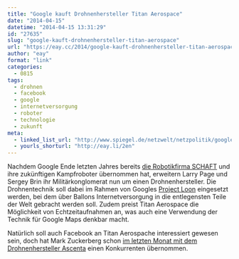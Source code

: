 ```yaml
---
title: "Google kauft Drohnenhersteller Titan Aerospace"
date: "2014-04-15"
datetime: "2014-04-15 13:31:29"
id: "27635"
slug: "google-kauft-drohnenhersteller-titan-aerospace"
url: "https://eay.cc/2014/google-kauft-drohnenhersteller-titan-aerospace/"
author: "eay"
format: "link"
categories:
  - 0815
tags:
  - drohnen
  - facebook
  - google
  - internetversorgung
  - roboter
  - technologie
  - zukunft
meta:
  - linked_list_url: "http://www.spiegel.de/netzwelt/netzpolitik/google-kauft-drohnen-hersteller-titan-aerospace-fuer-internetversorgung-a-964417.html"
  - yourls_shorturl: "http://eay.li/2en"
---
```


Nachdem Google Ende letzten Jahres bereits [die Robotikfirma SCHAFT](http://spectrum.ieee.org/automaton/robotics/humanoids/schaft-robot-company-bought-by-google-darpa-robotics-challenge-winner) und ihre zukünftigen Kampfroboter übernommen hat, erweitern Larry Page und Sergey Brin ihr Militärkonglomerat nun um einen Drohnenhersteller. Die Drohnentechnik soll dabei im Rahmen von Googles [Project Loon](http://www.google.com/loon/) eingesetzt werden, bei dem über Ballons Internetversorgung in die entlegensten Teile der Welt gebracht werden soll. Zudem preist Titan Aerospace die Möglichkeit von Echtzeitaufnahmen an, was auch eine Verwendung der Technik für Google Maps denkbar macht.

Natürlich soll auch Facebook an Titan Aerospache interessiert gewesen sein, doch hat Mark Zuckerberg schon [im letzten Monat mit dem Drohnenhersteller Ascenta](http://techcrunch.com/2014/03/27/facebook-drones/) einen Konkurrenten übernommen.
